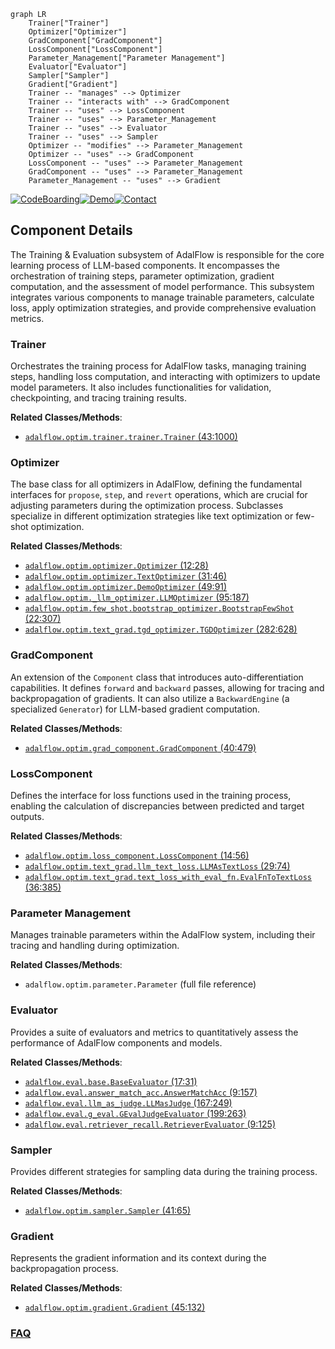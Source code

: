 ```mermaid
graph LR
    Trainer["Trainer"]
    Optimizer["Optimizer"]
    GradComponent["GradComponent"]
    LossComponent["LossComponent"]
    Parameter_Management["Parameter Management"]
    Evaluator["Evaluator"]
    Sampler["Sampler"]
    Gradient["Gradient"]
    Trainer -- "manages" --> Optimizer
    Trainer -- "interacts with" --> GradComponent
    Trainer -- "uses" --> LossComponent
    Trainer -- "uses" --> Parameter_Management
    Trainer -- "uses" --> Evaluator
    Trainer -- "uses" --> Sampler
    Optimizer -- "modifies" --> Parameter_Management
    Optimizer -- "uses" --> GradComponent
    LossComponent -- "uses" --> Parameter_Management
    GradComponent -- "uses" --> Parameter_Management
    Parameter_Management -- "uses" --> Gradient
```
[![CodeBoarding](https://img.shields.io/badge/Generated%20by-CodeBoarding-9cf?style=flat-square)](https://github.com/CodeBoarding/CodeBoarding)[![Demo](https://img.shields.io/badge/Try%20our-Demo-blue?style=flat-square)](https://www.codeboarding.org/demo)[![Contact](https://img.shields.io/badge/Contact%20us%20-%20contact@codeboarding.org-lightgrey?style=flat-square)](mailto:contact@codeboarding.org)

## Component Details

The Training & Evaluation subsystem of AdalFlow is responsible for the core learning process of LLM-based components. It encompasses the orchestration of training steps, parameter optimization, gradient computation, and the assessment of model performance. This subsystem integrates various components to manage trainable parameters, calculate loss, apply optimization strategies, and provide comprehensive evaluation metrics.

### Trainer
Orchestrates the training process for AdalFlow tasks, managing training steps, handling loss computation, and interacting with optimizers to update model parameters. It also includes functionalities for validation, checkpointing, and tracing training results.


**Related Classes/Methods**:

- <a href="https://github.com/SylphAI-Inc/AdalFlow/blob/master/adalflow/adalflow/optim/trainer/trainer.py#L43-L1000" target="_blank" rel="noopener noreferrer">`adalflow.optim.trainer.trainer.Trainer` (43:1000)</a>


### Optimizer
The base class for all optimizers in AdalFlow, defining the fundamental interfaces for `propose`, `step`, and `revert` operations, which are crucial for adjusting parameters during the optimization process. Subclasses specialize in different optimization strategies like text optimization or few-shot optimization.


**Related Classes/Methods**:

- <a href="https://github.com/SylphAI-Inc/AdalFlow/blob/master/adalflow/adalflow/optim/optimizer.py#L12-L28" target="_blank" rel="noopener noreferrer">`adalflow.optim.optimizer.Optimizer` (12:28)</a>
- <a href="https://github.com/SylphAI-Inc/AdalFlow/blob/master/adalflow/adalflow/optim/optimizer.py#L31-L46" target="_blank" rel="noopener noreferrer">`adalflow.optim.optimizer.TextOptimizer` (31:46)</a>
- <a href="https://github.com/SylphAI-Inc/AdalFlow/blob/master/adalflow/adalflow/optim/optimizer.py#L49-L91" target="_blank" rel="noopener noreferrer">`adalflow.optim.optimizer.DemoOptimizer` (49:91)</a>
- <a href="https://github.com/SylphAI-Inc/AdalFlow/blob/master/adalflow/adalflow/optim/_llm_optimizer.py#L95-L187" target="_blank" rel="noopener noreferrer">`adalflow.optim._llm_optimizer.LLMOptimizer` (95:187)</a>
- <a href="https://github.com/SylphAI-Inc/AdalFlow/blob/master/adalflow/adalflow/optim/few_shot/bootstrap_optimizer.py#L22-L307" target="_blank" rel="noopener noreferrer">`adalflow.optim.few_shot.bootstrap_optimizer.BootstrapFewShot` (22:307)</a>
- <a href="https://github.com/SylphAI-Inc/AdalFlow/blob/master/adalflow/adalflow/optim/text_grad/tgd_optimizer.py#L282-L628" target="_blank" rel="noopener noreferrer">`adalflow.optim.text_grad.tgd_optimizer.TGDOptimizer` (282:628)</a>


### GradComponent
An extension of the `Component` class that introduces auto-differentiation capabilities. It defines `forward` and `backward` passes, allowing for tracing and backpropagation of gradients. It can also utilize a `BackwardEngine` (a specialized `Generator`) for LLM-based gradient computation.


**Related Classes/Methods**:

- <a href="https://github.com/SylphAI-Inc/AdalFlow/blob/master/adalflow/adalflow/optim/grad_component.py#L40-L479" target="_blank" rel="noopener noreferrer">`adalflow.optim.grad_component.GradComponent` (40:479)</a>


### LossComponent
Defines the interface for loss functions used in the training process, enabling the calculation of discrepancies between predicted and target outputs.


**Related Classes/Methods**:

- <a href="https://github.com/SylphAI-Inc/AdalFlow/blob/master/adalflow/adalflow/optim/loss_component.py#L14-L56" target="_blank" rel="noopener noreferrer">`adalflow.optim.loss_component.LossComponent` (14:56)</a>
- <a href="https://github.com/SylphAI-Inc/AdalFlow/blob/master/adalflow/adalflow/optim/text_grad/llm_text_loss.py#L29-L74" target="_blank" rel="noopener noreferrer">`adalflow.optim.text_grad.llm_text_loss.LLMAsTextLoss` (29:74)</a>
- <a href="https://github.com/SylphAI-Inc/AdalFlow/blob/master/adalflow/adalflow/optim/text_grad/text_loss_with_eval_fn.py#L36-L385" target="_blank" rel="noopener noreferrer">`adalflow.optim.text_grad.text_loss_with_eval_fn.EvalFnToTextLoss` (36:385)</a>


### Parameter Management
Manages trainable parameters within the AdalFlow system, including their tracing and handling during optimization.


**Related Classes/Methods**:

- `adalflow.optim.parameter.Parameter` (full file reference)


### Evaluator
Provides a suite of evaluators and metrics to quantitatively assess the performance of AdalFlow components and models.


**Related Classes/Methods**:

- <a href="https://github.com/SylphAI-Inc/AdalFlow/blob/master/adalflow/adalflow/eval/base.py#L17-L31" target="_blank" rel="noopener noreferrer">`adalflow.eval.base.BaseEvaluator` (17:31)</a>
- <a href="https://github.com/SylphAI-Inc/AdalFlow/blob/master/adalflow/adalflow/eval/answer_match_acc.py#L9-L157" target="_blank" rel="noopener noreferrer">`adalflow.eval.answer_match_acc.AnswerMatchAcc` (9:157)</a>
- <a href="https://github.com/SylphAI-Inc/AdalFlow/blob/master/adalflow/adalflow/eval/llm_as_judge.py#L167-L249" target="_blank" rel="noopener noreferrer">`adalflow.eval.llm_as_judge.LLMasJudge` (167:249)</a>
- <a href="https://github.com/SylphAI-Inc/AdalFlow/blob/master/adalflow/adalflow/eval/g_eval.py#L199-L263" target="_blank" rel="noopener noreferrer">`adalflow.eval.g_eval.GEvalJudgeEvaluator` (199:263)</a>
- <a href="https://github.com/SylphAI-Inc/AdalFlow/blob/master/adalflow/adalflow/eval/retriever_recall.py#L9-L125" target="_blank" rel="noopener noreferrer">`adalflow.eval.retriever_recall.RetrieverEvaluator` (9:125)</a>


### Sampler
Provides different strategies for sampling data during the training process.


**Related Classes/Methods**:

- <a href="https://github.com/SylphAI-Inc/AdalFlow/blob/master/adalflow/adalflow/optim/sampler.py#L41-L65" target="_blank" rel="noopener noreferrer">`adalflow.optim.sampler.Sampler` (41:65)</a>


### Gradient
Represents the gradient information and its context during the backpropagation process.


**Related Classes/Methods**:

- <a href="https://github.com/SylphAI-Inc/AdalFlow/blob/master/adalflow/adalflow/optim/gradient.py#L45-L132" target="_blank" rel="noopener noreferrer">`adalflow.optim.gradient.Gradient` (45:132)</a>




### [FAQ](https://github.com/CodeBoarding/GeneratedOnBoardings/tree/main?tab=readme-ov-file#faq)